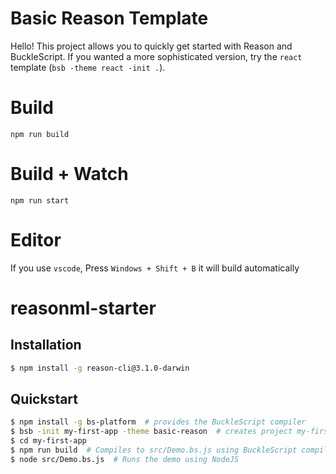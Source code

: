 # Basic Reason Template

Hello! This project allows you to quickly get started with Reason and BuckleScript. If you wanted a more sophisticated version, try the `react` template (`bsb -theme react -init .`).

# Build
```
npm run build
```

# Build + Watch

```
npm run start
```


# Editor
If you use `vscode`, Press `Windows + Shift + B` it will build automatically


# reasonml-starter

## Installation

```bash
$ npm install -g reason-cli@3.1.0-darwin
```

## Quickstart

```bash
$ npm install -g bs-platform  # provides the BuckleScript compiler
$ bsb -init my-first-app -theme basic-reason  # creates project my-first-app/
$ cd my-first-app
$ npm run build  # Compiles to src/Demo.bs.js using BuckleScript compiler
$ node src/Demo.bs.js  # Runs the demo using NodeJS
```